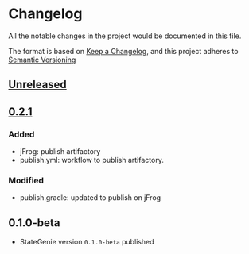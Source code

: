 # Changelog
All the notable changes in the project would be documented in this file.

The format is based on [Keep a Changelog](https://keepachangelog.com/en/1.0.0),
and this project adheres to [Semantic Versioning](https://semver.org/spec/v2.0.0.html)

## [Unreleased](https://github.com/ArindomGhosh/stategenie/compare/v0.2.1...main)

## [0.2.1](https://github.com/ArindomGhosh/stategenie/compare/0.1.0-beta...v0.2.1)
### Added
- jFrog: publish artifactory
- publish.yml: workflow to publish artifactory.

### Modified
- publish.gradle: updated to publish on jFrog

## 0.1.0-beta
- StateGenie version `0.1.0-beta` published
